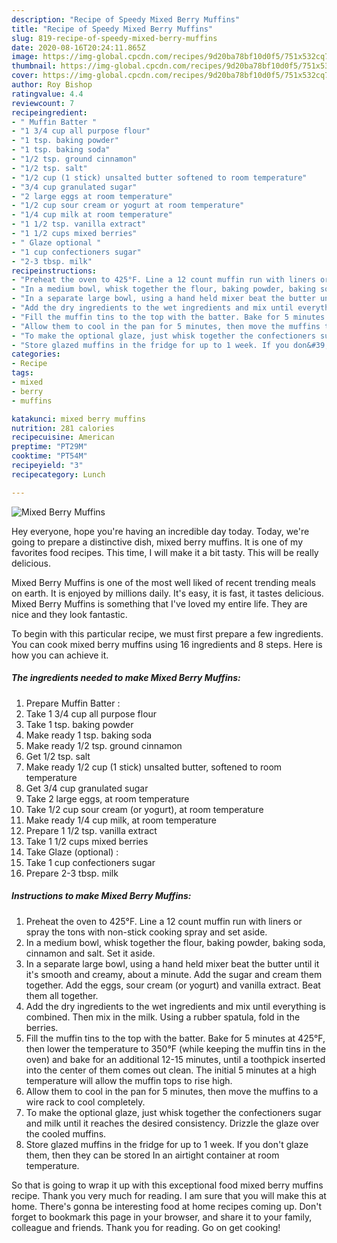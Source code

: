 ```yaml
---
description: "Recipe of Speedy Mixed Berry Muffins"
title: "Recipe of Speedy Mixed Berry Muffins"
slug: 819-recipe-of-speedy-mixed-berry-muffins
date: 2020-08-16T20:24:11.865Z
image: https://img-global.cpcdn.com/recipes/9d20ba78bf10d0f5/751x532cq70/mixed-berry-muffins-recipe-main-photo.jpg
thumbnail: https://img-global.cpcdn.com/recipes/9d20ba78bf10d0f5/751x532cq70/mixed-berry-muffins-recipe-main-photo.jpg
cover: https://img-global.cpcdn.com/recipes/9d20ba78bf10d0f5/751x532cq70/mixed-berry-muffins-recipe-main-photo.jpg
author: Roy Bishop
ratingvalue: 4.4
reviewcount: 7
recipeingredient:
- " Muffin Batter "
- "1 3/4 cup all purpose flour"
- "1 tsp. baking powder"
- "1 tsp. baking soda"
- "1/2 tsp. ground cinnamon"
- "1/2 tsp. salt"
- "1/2 cup (1 stick) unsalted butter softened to room temperature"
- "3/4 cup granulated sugar"
- "2 large eggs at room temperature"
- "1/2 cup sour cream or yogurt at room temperature"
- "1/4 cup milk at room temperature"
- "1 1/2 tsp. vanilla extract"
- "1 1/2 cups mixed berries"
- " Glaze optional "
- "1 cup confectioners sugar"
- "2-3 tbsp. milk"
recipeinstructions:
- "Preheat the oven to 425°F. Line a 12 count muffin run with liners or spray the tons with non-stick cooking spray and set aside."
- "In a medium bowl, whisk together the flour, baking powder, baking soda, cinnamon and salt. Set it aside."
- "In a separate large bowl, using a hand held mixer beat the butter until it it&#39;s smooth and creamy, about a minute. Add the sugar and cream them together. Add the eggs, sour cream (or yogurt) and vanilla extract. Beat them all together."
- "Add the dry ingredients to the wet ingredients and mix until everything is combined. Then mix in the milk. Using a rubber spatula, fold in the berries."
- "Fill the muffin tins to the top with the batter. Bake for 5 minutes at 425°F, then lower the temperature to 350°F (while keeping the muffin tins in the oven) and bake for an additional 12-15 minutes, until a toothpick inserted into the center of them comes out clean. The initial 5 minutes at a high temperature will allow the muffin tops to rise high."
- "Allow them to cool in the pan for 5 minutes, then move the muffins to a wire rack to cool completely."
- "To make the optional glaze, just whisk together the confectioners sugar and milk until it reaches the desired consistency. Drizzle the glaze over the cooled muffins."
- "Store glazed muffins in the fridge for up to 1 week. If you don&#39;t glaze them, then they can be stored In an airtight container at room temperature."
categories:
- Recipe
tags:
- mixed
- berry
- muffins

katakunci: mixed berry muffins 
nutrition: 281 calories
recipecuisine: American
preptime: "PT29M"
cooktime: "PT54M"
recipeyield: "3"
recipecategory: Lunch

---
```



![Mixed Berry Muffins](https://img-global.cpcdn.com/recipes/9d20ba78bf10d0f5/751x532cq70/mixed-berry-muffins-recipe-main-photo.jpg)

Hey everyone, hope you're having an incredible day today. Today, we're going to prepare a distinctive dish, mixed berry muffins. It is one of my favorites food recipes. This time, I will make it a bit tasty. This will be really delicious.



Mixed Berry Muffins is one of the most well liked of recent trending meals on earth. It is enjoyed by millions daily. It's easy, it is fast, it tastes delicious. Mixed Berry Muffins is something that I've loved my entire life. They are nice and they look fantastic.


To begin with this particular recipe, we must first prepare a few ingredients. You can cook mixed berry muffins using 16 ingredients and 8 steps. Here is how you can achieve it.

<!--inarticleads1-->

##### The ingredients needed to make Mixed Berry Muffins:

1. Prepare  Muffin Batter :
1. Take 1 3/4 cup all purpose flour
1. Take 1 tsp. baking powder
1. Make ready 1 tsp. baking soda
1. Make ready 1/2 tsp. ground cinnamon
1. Get 1/2 tsp. salt
1. Make ready 1/2 cup (1 stick) unsalted butter, softened to room temperature
1. Get 3/4 cup granulated sugar
1. Take 2 large eggs, at room temperature
1. Take 1/2 cup sour cream (or yogurt), at room temperature
1. Make ready 1/4 cup milk, at room temperature
1. Prepare 1 1/2 tsp. vanilla extract
1. Take 1 1/2 cups mixed berries
1. Take  Glaze (optional) :
1. Take 1 cup confectioners sugar
1. Prepare 2-3 tbsp. milk




<!--inarticleads2-->

##### Instructions to make Mixed Berry Muffins:

1. Preheat the oven to 425°F. Line a 12 count muffin run with liners or spray the tons with non-stick cooking spray and set aside.
1. In a medium bowl, whisk together the flour, baking powder, baking soda, cinnamon and salt. Set it aside.
1. In a separate large bowl, using a hand held mixer beat the butter until it it&#39;s smooth and creamy, about a minute. Add the sugar and cream them together. Add the eggs, sour cream (or yogurt) and vanilla extract. Beat them all together.
1. Add the dry ingredients to the wet ingredients and mix until everything is combined. Then mix in the milk. Using a rubber spatula, fold in the berries.
1. Fill the muffin tins to the top with the batter. Bake for 5 minutes at 425°F, then lower the temperature to 350°F (while keeping the muffin tins in the oven) and bake for an additional 12-15 minutes, until a toothpick inserted into the center of them comes out clean. The initial 5 minutes at a high temperature will allow the muffin tops to rise high.
1. Allow them to cool in the pan for 5 minutes, then move the muffins to a wire rack to cool completely.
1. To make the optional glaze, just whisk together the confectioners sugar and milk until it reaches the desired consistency. Drizzle the glaze over the cooled muffins.
1. Store glazed muffins in the fridge for up to 1 week. If you don&#39;t glaze them, then they can be stored In an airtight container at room temperature.




So that is going to wrap it up with this exceptional food mixed berry muffins recipe. Thank you very much for reading. I am sure that you will make this at home. There's gonna be interesting food at home recipes coming up. Don't forget to bookmark this page in your browser, and share it to your family, colleague and friends. Thank you for reading. Go on get cooking!
